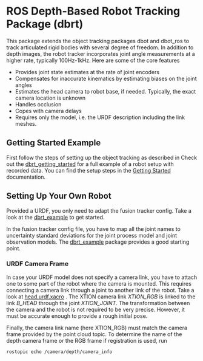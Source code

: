 # ROS Depth-Based Robot Tracking Package (dbrt)

This package extends the object tracking packages dbot and dbot_ros to track 
articulated rigid bodies with several degree of freedom. In addition to depth
images, the robot tracker incorporates joint angle measurements at a higher 
rate, typically 100Hz-1kHz. Here are some of the core features

 * Provides joint state estimates at the rate of joint encoders
 * Compensates for inaccurate kinematics by estimating biases on the joint 
   angles
 * Estimates the head camera to robot base, if needed. Typically, the exact 
   camera location is unknown
 * Handles occlusion
 * Copes with camera delays 
 * Requires only the model, i.e. the URDF description including the link meshes.

## Getting Started Example

First follow the steps of setting up the object tracking as described in
Check out the [dbrt_getting_started](https://git-amd.tuebingen.mpg.de/open-source/dbrt_getting_started.git)
for a full example of a robot setup with recorded data. You can find the setup 
steps in the [Getting Started](https://github.com/bayesian-object-tracking/getting_started#robot-tracking)
documentation.

## Setting Up Your Own Robot
Provided a URDF, you only need to adapt the fusion tracker config. Take a look 
at the [dbrt_example](https://git-amd.tuebingen.mpg.de/open-source/dbrt_getting_started/tree/master/dbrt_example)
to get started.

In the fusion tracker config file, you have to map all the joint names to 
uncertainty standard deviations for the joint process model and joint 
observation models. The [dbrt_example](https://git-amd.tuebingen.mpg.de/open-source/dbrt_getting_started/tree/master/dbrt_example) 
package provides a good starting point.

### URDF Camera Frame

In case your URDF model does not specify a camera link, you have to attach 
one to some part of the robot where the camera is mounted. This requires 
connecting a camera link through a joint to another link of the robot. Take a 
look at [head.urdf.xacro](https://git-amd.tuebingen.mpg.de/open-source/dbrt_getting_started/blob/master/apollo_robot_model/models/head.urdf.xacro#L319) .
The XTION camera link *XTION_RGB* is linked to the link *B_HEAD* through the 
joint *XTION_JOINT*. The transformation between the camera and the robot is not 
required to be very precise. However, it must be accurate enough to provide 
a rough initial pose.

Finally, the camera link name (here XTION_RGB) must match the camera frame 
provided by the point cloud topic. To determine the name of the depth camera 
frame or the RGB frame if registration is used, run 

```bash
rostopic echo /camera/depth/camera_info
```

